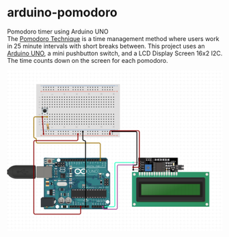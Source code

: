 # arduino-pomodoro
Pomodoro timer using Arduino UNO  
The [Pomodoro Technique](https://todoist.com/productivity-methods/pomodoro-technique) is a time management method where users work in 25 minute intervals with short breaks between. 
This project uses an [Arduino UNO](https://store.arduino.cc/usa/arduino-uno-rev3), a mini pushbutton switch, and a LCD Display Screen 16x2 I2C. The time counts down on the screen for each pomodoro. 

![Diagram](https://raw.githubusercontent.com/danae678/arduino-pomodoro/main/diagram.png)
